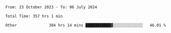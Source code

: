 

<!--START_SECTION:waka-->

```txt
From: 23 October 2023 - To: 06 July 2024

Total Time: 357 hrs 1 min

Other              304 hrs 14 mins ███████████▓░░░░░░░░░░░░░   46.01 %
```

<!--END_SECTION:waka-->

